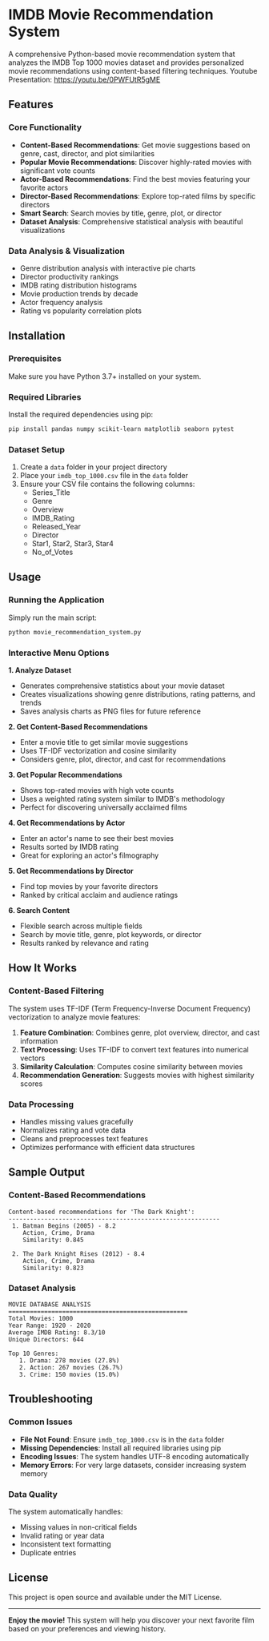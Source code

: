 # IMDB Movie Recommendation System

A comprehensive Python-based movie recommendation system that analyzes the IMDB Top 1000 movies dataset and provides personalized movie recommendations using content-based filtering techniques.
Youtube Presentation: https://youtu.be/0PWFUtR5gME
## Features

### Core Functionality
- **Content-Based Recommendations**: Get movie suggestions based on genre, cast, director, and plot similarities
- **Popular Movie Recommendations**: Discover highly-rated movies with significant vote counts
- **Actor-Based Recommendations**: Find the best movies featuring your favorite actors
- **Director-Based Recommendations**: Explore top-rated films by specific directors
- **Smart Search**: Search movies by title, genre, plot, or director
- **Dataset Analysis**: Comprehensive statistical analysis with beautiful visualizations

### Data Analysis & Visualization
- Genre distribution analysis with interactive pie charts
- Director productivity rankings
- IMDB rating distribution histograms
- Movie production trends by decade
- Actor frequency analysis
- Rating vs popularity correlation plots

## Installation

### Prerequisites
Make sure you have Python 3.7+ installed on your system.

### Required Libraries
Install the required dependencies using pip:

```bash
pip install pandas numpy scikit-learn matplotlib seaborn pytest
```

### Dataset Setup
1. Create a `data` folder in your project directory
2. Place your `imdb_top_1000.csv` file in the `data` folder
3. Ensure your CSV file contains the following columns:
   - Series_Title
   - Genre
   - Overview
   - IMDB_Rating
   - Released_Year
   - Director
   - Star1, Star2, Star3, Star4
   - No_of_Votes

## Usage

### Running the Application
Simply run the main script:

```bash
python movie_recommendation_system.py
```

### Interactive Menu Options

**1. Analyze Dataset**
- Generates comprehensive statistics about your movie dataset
- Creates visualizations showing genre distributions, rating patterns, and trends
- Saves analysis charts as PNG files for future reference

**2. Get Content-Based Recommendations**
- Enter a movie title to get similar movie suggestions
- Uses TF-IDF vectorization and cosine similarity
- Considers genre, plot, director, and cast for recommendations

**3. Get Popular Recommendations**
- Shows top-rated movies with high vote counts
- Uses a weighted rating system similar to IMDB's methodology
- Perfect for discovering universally acclaimed films

**4. Get Recommendations by Actor**
- Enter an actor's name to see their best movies
- Results sorted by IMDB rating
- Great for exploring an actor's filmography

**5. Get Recommendations by Director**
- Find top movies by your favorite directors
- Ranked by critical acclaim and audience ratings

**6. Search Content**
- Flexible search across multiple fields
- Search by movie title, genre, plot keywords, or director
- Results ranked by relevance and rating

## How It Works

### Content-Based Filtering
The system uses TF-IDF (Term Frequency-Inverse Document Frequency) vectorization to analyze movie features:

1. **Feature Combination**: Combines genre, plot overview, director, and cast information
2. **Text Processing**: Uses TF-IDF to convert text features into numerical vectors
3. **Similarity Calculation**: Computes cosine similarity between movies
4. **Recommendation Generation**: Suggests movies with highest similarity scores

### Data Processing
- Handles missing values gracefully
- Normalizes rating and vote data
- Cleans and preprocesses text features
- Optimizes performance with efficient data structures


## Sample Output

### Content-Based Recommendations
```
Content-based recommendations for 'The Dark Knight':
-----------------------------------------------------------
 1. Batman Begins (2005) - 8.2
    Action, Crime, Drama
    Similarity: 0.845

 2. The Dark Knight Rises (2012) - 8.4
    Action, Crime, Drama
    Similarity: 0.823
```

### Dataset Analysis
```
MOVIE DATABASE ANALYSIS
==================================================
Total Movies: 1000
Year Range: 1920 - 2020
Average IMDB Rating: 8.3/10
Unique Directors: 644

Top 10 Genres:
   1. Drama: 278 movies (27.8%)
   2. Action: 267 movies (26.7%)
   3. Crime: 150 movies (15.0%)
```

## Troubleshooting

### Common Issues
- **File Not Found**: Ensure `imdb_top_1000.csv` is in the `data` folder
- **Missing Dependencies**: Install all required libraries using pip
- **Encoding Issues**: The system handles UTF-8 encoding automatically
- **Memory Errors**: For very large datasets, consider increasing system memory

### Data Quality
The system automatically handles:
- Missing values in non-critical fields
- Invalid rating or year data
- Inconsistent text formatting
- Duplicate entries

## License

This project is open source and available under the MIT License.

---

**Enjoy the movie!** This system will help you discover your next favorite film based on your preferences and viewing history.
